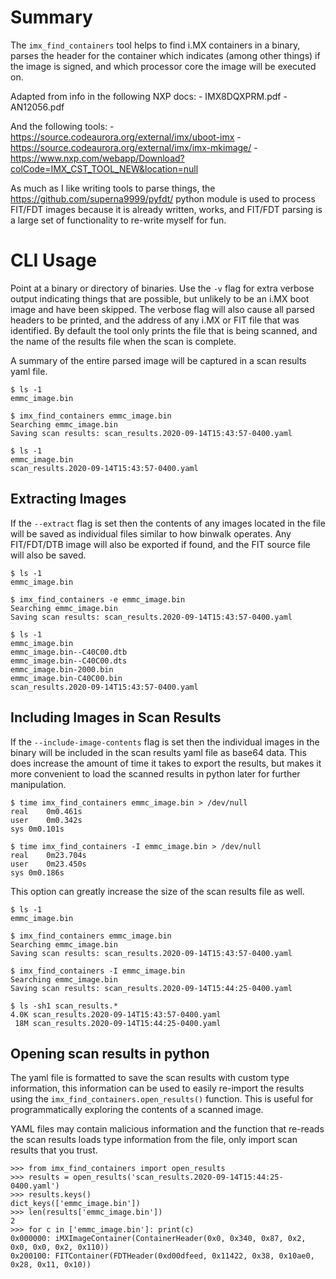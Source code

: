 # Summary

The `imx_find_containers` tool helps to find i.MX containers in a binary, parses 
the header for the container which indicates (among other things) if the image is
signed, and which processor core the image will be executed on.

Adapted from info in the following NXP docs:
    - IMX8DQXPRM.pdf
    - AN12056.pdf

And the following tools:
    - https://source.codeaurora.org/external/imx/uboot-imx
    - https://source.codeaurora.org/external/imx/imx-mkimage/
    - https://www.nxp.com/webapp/Download?colCode=IMX_CST_TOOL_NEW&location=null

As much as I like writing tools to parse things, the
https://github.com/superna9999/pyfdt/ python module is used to process FIT/FDT
images because it is already written, works, and FIT/FDT parsing is a large set 
of functionality to re-write myself for fun.

# CLI Usage

Point at a binary or directory of binaries. Use the `-v` flag for extra verbose
output indicating things that are possible, but unlikely to be an i.MX boot
image and have been skipped.  The verbose flag will also cause all parsed 
headers to be printed, and the address of any i.MX or FIT file that was 
identified.  By default the tool only prints the file that is being scanned, and 
the name of the results file when the scan is complete.

A summary of the entire parsed image will be captured in a scan results yaml 
file.

```
$ ls -1
emmc_image.bin

$ imx_find_containers emmc_image.bin
Searching emmc_image.bin
Saving scan results: scan_results.2020-09-14T15:43:57-0400.yaml

$ ls -1
emmc_image.bin
scan_results.2020-09-14T15:43:57-0400.yaml
```

## Extracting Images
If the `--extract` flag is set then the contents of any images located in the 
file will be saved as individual files similar to how binwalk operates.  Any 
FIT/FDT/DTB image will also be exported if found, and the FIT source file will 
also be saved.
```
$ ls -1
emmc_image.bin

$ imx_find_containers -e emmc_image.bin
Searching emmc_image.bin
Saving scan results: scan_results.2020-09-14T15:43:57-0400.yaml

$ ls -1
emmc_image.bin
emmc_image.bin--C40C00.dtb
emmc_image.bin--C40C00.dts
emmc_image.bin-2000.bin
emmc_image.bin-C40C00.bin
scan_results.2020-09-14T15:43:57-0400.yaml
```

## Including Images in Scan Results

If the `--include-image-contents` flag is set then the individual images in the 
binary will be included in the scan results yaml file as base64 data.  This does 
increase the amount of time it takes to export the results, but makes it more 
convenient to load the scanned results in python later for further manipulation.
```
$ time imx_find_containers emmc_image.bin > /dev/null
real	0m0.461s
user	0m0.342s
sys	0m0.101s

$ time imx_find_containers -I emmc_image.bin > /dev/null
real	0m23.704s
user	0m23.450s
sys	0m0.186s
```

This option can greatly increase the size of the scan results file as well.
```
$ ls -1
emmc_image.bin

$ imx_find_containers emmc_image.bin
Searching emmc_image.bin
Saving scan results: scan_results.2020-09-14T15:43:57-0400.yaml

$ imx_find_containers -I emmc_image.bin
Searching emmc_image.bin
Saving scan results: scan_results.2020-09-14T15:44:25-0400.yaml

$ ls -sh1 scan_results.*
4.0K scan_results.2020-09-14T15:43:57-0400.yaml
 18M scan_results.2020-09-14T15:44:25-0400.yaml
```

## Opening scan results in python
The yaml file is formatted to save the scan results with custom type 
information, this information can be used to easily re-import the results using 
the `imx_find_containers.open_results()` function.  This is useful for 
programmatically exploring the contents of a scanned image.

YAML files may contain malicious information and the function that re-reads the 
scan results loads type information from the file, only import scan results that 
you trust.

```
>>> from imx_find_containers import open_results
>>> results = open_results('scan_results.2020-09-14T15:44:25-0400.yaml')
>>> results.keys()
dict_keys(['emmc_image.bin'])
>>> len(results['emmc_image.bin'])
2
>>> for c in ['emmc_image.bin']: print(c)
0x000000: iMXImageContainer(ContainerHeader(0x0, 0x340, 0x87, 0x2, 0x0, 0x0, 0x2, 0x110))
0x200100: FITContainer(FDTHeader(0xd00dfeed, 0x11422, 0x38, 0x10ae0, 0x28, 0x11, 0x10))
```
